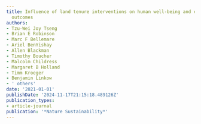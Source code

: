 ```yaml
---
title: Influence of land tenure interventions on human well-being and environmental
  outcomes
authors:
- Tzu-Wei Joy Tseng
- Brian E Robinson
- Marc F Bellemare
- Ariel BenYishay
- Allen Blackman
- Timothy Boucher
- Malcolm Childress
- Margaret B Holland
- Timm Kroeger
- Benjamin Linkow
- ' others'
date: '2021-01-01'
publishDate: '2024-11-17T21:15:18.489126Z'
publication_types:
- article-journal
publication: '*Nature Sustainability*'
---
```

